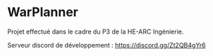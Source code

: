 # WarPlanner

Projet effectué dans le cadre du P3 de la HE-ARC Ingénierie.

Serveur discord de développement : https://discord.gg/Zt2QB4gYr6
